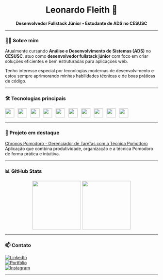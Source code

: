 <h1 align="center">Leonardo Fleith 🚀</h1>

<p align="center"><strong>Desenvolvedor Fullstack Júnior • Estudante de ADS no CESUSC</strong></p>

---

### 👨‍💻 Sobre mim

Atualmente cursando **Análise e Desenvolvimento de Sistemas (ADS)** no **CESUSC**, atuo como **desenvolvedor fullstack júnior** com foco em criar soluções eficientes e bem estruturadas para aplicações web.

Tenho interesse especial por tecnologias modernas de desenvolvimento e estou sempre aprimorando minhas habilidades técnicas e de boas práticas de código.

---

### 🛠️ Tecnologias principais
<div align="left">
  <img src="https://cdn.jsdelivr.net/gh/devicons/devicon/icons/javascript/javascript-original.svg" height="30" />&nbsp;&nbsp;
  <img src="https://cdn.jsdelivr.net/gh/devicons/devicon/icons/typescript/typescript-original.svg" height="30" />&nbsp;&nbsp;
  <img src="https://cdn.jsdelivr.net/gh/devicons/devicon/icons/css3/css3-original.svg" height="30" />&nbsp;&nbsp;
  <img src="https://cdn.jsdelivr.net/gh/devicons/devicon@latest/icons/tailwindcss/tailwindcss-original.svg" height="30" />&nbsp;&nbsp;
  <img src="https://cdn.jsdelivr.net/gh/devicons/devicon/icons/react/react-original.svg" height="30" />&nbsp;&nbsp;
  <img src="https://cdn.jsdelivr.net/gh/devicons/devicon/icons/nextjs/nextjs-original.svg" height="30" />&nbsp;&nbsp;
  <img src="https://cdn.jsdelivr.net/gh/devicons/devicon/icons/nodejs/nodejs-original.svg" height="30" />&nbsp;&nbsp;
  <img src="https://cdn.jsdelivr.net/gh/devicons/devicon@latest/icons/nestjs/nestjs-original.svg" height="30" />&nbsp;&nbsp;
  <img src="https://cdn.jsdelivr.net/gh/devicons/devicon/icons/html5/html5-original.svg" height="30" />&nbsp;&nbsp;
  <img src="https://cdn.jsdelivr.net/gh/devicons/devicon/icons/mysql/mysql-original.svg" height="30" />
</div>

---

### 📌 Projeto em destaque
[Chronos Pomodoro - Gerenciador de Tarefas com a Técnica Pomodoro](https://github.com/LeonardoKako/chronos-pomodoro)  
Aplicação que combina produtividade, organização e a técnica Pomodoro de forma prática e intuitiva.

---

### 📊 GitHub Stats
<div align="center">
  <img height="160em" src="https://github-readme-stats.vercel.app/api?username=LeonardoKako&show_icons=true&theme=synthwave&include_all_commits=true&locale=pt-br"/>
  <img height="160em" src="https://github-readme-stats.vercel.app/api/top-langs/?username=LeonardoKako&theme=synthwave&layout=compact&custom_title=Linguagens&langs_count=8"/>
</div>

---

### 📫 Contato
[![LinkedIn](https://img.shields.io/badge/-LinkedIn-0A66C2?style=flat&logo=linkedin&logoColor=white)](https://www.linkedin.com/in/leonardo-jo%C3%A3o-fleith/)  
[![Portfólio](https://img.shields.io/badge/-Portf%C3%B3lio-121212?style=flat&logo=firefox-browser&logoColor=white)](https://leonardo-fleith.vercel.app/)  
[![Instagram](https://img.shields.io/badge/-Instagram-E4405F?style=flat&logo=instagram&logoColor=white)](https://www.instagram.com/kako.fleith/)

---
